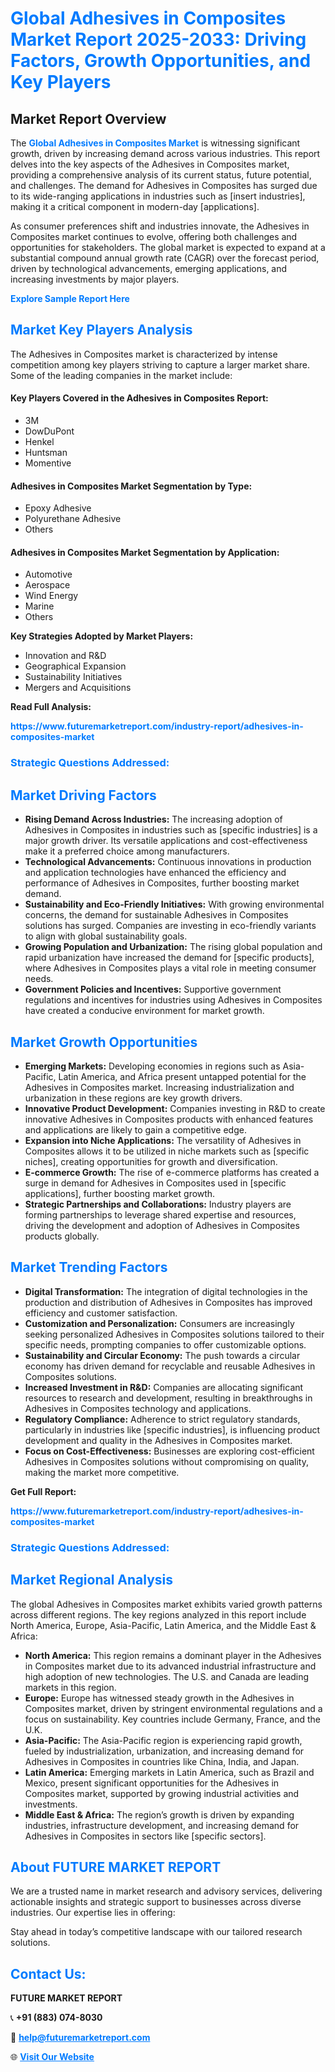 <h1 style="color: #007BFF;">Global Adhesives in Composites Market Report 2025-2033: Driving Factors, Growth Opportunities, and Key Players</h1>

<section id="overview">
<h2>Market Report Overview</h2>
<p>The <a href="https://www.futuremarketreport.com/industry-report/adhesives-in-composites-market" style="color: #007BFF; text-decoration: none;"><strong>Global Adhesives in Composites Market</strong></a> is witnessing significant growth, driven by increasing demand across various industries. This report delves into the key aspects of the Adhesives in Composites market, providing a comprehensive analysis of its current status, future potential, and challenges. The demand for Adhesives in Composites has surged due to its wide-ranging applications in industries such as [insert industries], making it a critical component in modern-day [applications].</p>
<p>As consumer preferences shift and industries innovate, the Adhesives in Composites market continues to evolve, offering both challenges and opportunities for stakeholders. The global market is expected to expand at a substantial compound annual growth rate (CAGR) over the forecast period, driven by technological advancements, emerging applications, and increasing investments by major players.</p>
</section>

<section id="overview">
<p><a href="https://www.futuremarketreport.com/request-sample/reportId=50721" style="color: #007BFF; text-decoration: none;"><strong>Explore Sample Report Here</strong></a></p>
</section>

<section id="key-players">
<h2 style="color: #007BFF;">Market Key Players Analysis</h2>
<p>The Adhesives in Composites market is characterized by intense competition among key players striving to capture a larger market share. Some of the leading companies in the market include:</p>
<h4>Key Players Covered in the Adhesives in Composites Report:</h4>
<ul><li>3M</li><li>DowDuPont</li><li>Henkel</li><li>Huntsman</li><li>Momentive</li></ul>
<h4>Adhesives in Composites Market Segmentation by Type:</h4>
<ul><li>Epoxy Adhesive</li><li>Polyurethane Adhesive</li><li>Others</li></ul>

<h4>Adhesives in Composites Market Segmentation by Application:</h4>
<ul><li>Automotive</li><li>Aerospace</li><li>Wind Energy</li><li>Marine</li><li>Others</li></ul>
<p><strong>Key Strategies Adopted by Market Players:</strong></p>
<ul>
<li>Innovation and R&D</li>
<li>Geographical Expansion</li>
<li>Sustainability Initiatives</li>
<li>Mergers and Acquisitions</li>
</ul>
</section>

<section>
<p><strong>Read Full Analysis: </strong></p><a href="https://www.futuremarketreport.com/industry-report/adhesives-in-composites-market" style="color: #007BFF; text-decoration: none;"><strong>https://www.futuremarketreport.com/industry-report/adhesives-in-composites-market</strong></a>
<h3 style="color: #007BFF;">Strategic Questions Addressed:</h3>
</section>

<section id="driving-factors">
<h2 style="color: #007BFF;">Market Driving Factors</h2>
<ul>
<li><strong>Rising Demand Across Industries:</strong> The increasing adoption of Adhesives in Composites in industries such as [specific industries] is a major growth driver. Its versatile applications and cost-effectiveness make it a preferred choice among manufacturers.</li>
<li><strong>Technological Advancements:</strong> Continuous innovations in production and application technologies have enhanced the efficiency and performance of Adhesives in Composites, further boosting market demand.</li>
<li><strong>Sustainability and Eco-Friendly Initiatives:</strong> With growing environmental concerns, the demand for sustainable Adhesives in Composites solutions has surged. Companies are investing in eco-friendly variants to align with global sustainability goals.</li>
<li><strong>Growing Population and Urbanization:</strong> The rising global population and rapid urbanization have increased the demand for [specific products], where Adhesives in Composites plays a vital role in meeting consumer needs.</li>
<li><strong>Government Policies and Incentives:</strong> Supportive government regulations and incentives for industries using Adhesives in Composites have created a conducive environment for market growth.</li>
</ul>
</section>

<section id="growth-opportunities">
<h2 style="color: #007BFF;">Market Growth Opportunities</h2>
<ul>
<li><strong>Emerging Markets:</strong> Developing economies in regions such as Asia-Pacific, Latin America, and Africa present untapped potential for the Adhesives in Composites market. Increasing industrialization and urbanization in these regions are key growth drivers.</li>
<li><strong>Innovative Product Development:</strong> Companies investing in R&D to create innovative Adhesives in Composites products with enhanced features and applications are likely to gain a competitive edge.</li>
<li><strong>Expansion into Niche Applications:</strong> The versatility of Adhesives in Composites allows it to be utilized in niche markets such as [specific niches], creating opportunities for growth and diversification.</li>
<li><strong>E-commerce Growth:</strong> The rise of e-commerce platforms has created a surge in demand for Adhesives in Composites used in [specific applications], further boosting market growth.</li>
<li><strong>Strategic Partnerships and Collaborations:</strong> Industry players are forming partnerships to leverage shared expertise and resources, driving the development and adoption of Adhesives in Composites products globally.</li>
</ul>
</section>

<section id="trending-factors">
<h2 style="color: #007BFF;">Market Trending Factors</h2>
<ul>
<li><strong>Digital Transformation:</strong> The integration of digital technologies in the production and distribution of Adhesives in Composites has improved efficiency and customer satisfaction.</li>
<li><strong>Customization and Personalization:</strong> Consumers are increasingly seeking personalized Adhesives in Composites solutions tailored to their specific needs, prompting companies to offer customizable options.</li>
<li><strong>Sustainability and Circular Economy:</strong> The push towards a circular economy has driven demand for recyclable and reusable Adhesives in Composites solutions.</li>
<li><strong>Increased Investment in R&D:</strong> Companies are allocating significant resources to research and development, resulting in breakthroughs in Adhesives in Composites technology and applications.</li>
<li><strong>Regulatory Compliance:</strong> Adherence to strict regulatory standards, particularly in industries like [specific industries], is influencing product development and quality in the Adhesives in Composites market.</li>
<li><strong>Focus on Cost-Effectiveness:</strong> Businesses are exploring cost-efficient Adhesives in Composites solutions without compromising on quality, making the market more competitive.</li>
</ul>
</section>

<section>
<p><strong>Get Full Report: </strong></p><a href="https://www.futuremarketreport.com/industry-report/adhesives-in-composites-market" style="color: #007BFF; text-decoration: none;"><strong>https://www.futuremarketreport.com/industry-report/adhesives-in-composites-market</strong></a>
<h3 style="color: #007BFF;">Strategic Questions Addressed:</h3>
</section>


<section id="regional-analysis">
<h2 style="color: #007BFF;">Market Regional Analysis</h2>
<p>The global Adhesives in Composites market exhibits varied growth patterns across different regions. The key regions analyzed in this report include North America, Europe, Asia-Pacific, Latin America, and the Middle East & Africa:</p>
<ul>
<li><strong>North America:</strong> This region remains a dominant player in the Adhesives in Composites market due to its advanced industrial infrastructure and high adoption of new technologies. The U.S. and Canada are leading markets in this region.</li>
<li><strong>Europe:</strong> Europe has witnessed steady growth in the Adhesives in Composites market, driven by stringent environmental regulations and a focus on sustainability. Key countries include Germany, France, and the U.K.</li>
<li><strong>Asia-Pacific:</strong> The Asia-Pacific region is experiencing rapid growth, fueled by industrialization, urbanization, and increasing demand for Adhesives in Composites in countries like China, India, and Japan.</li>
<li><strong>Latin America:</strong> Emerging markets in Latin America, such as Brazil and Mexico, present significant opportunities for the Adhesives in Composites market, supported by growing industrial activities and investments.</li>
<li><strong>Middle East & Africa:</strong> The region’s growth is driven by expanding industries, infrastructure development, and increasing demand for Adhesives in Composites in sectors like [specific sectors].</li>
</ul>
</section>

<footer>
<h2 style="color: #007BFF;">About FUTURE MARKET REPORT</h2>
<p>We are a trusted name in market research and advisory services, delivering actionable insights and strategic support to businesses across diverse industries. Our expertise lies in offering:</p>

<p>Stay ahead in today’s competitive landscape with our tailored research solutions.</p>

<h2 style="color: #007BFF;">Contact Us:</h2>
<p><strong>FUTURE MARKET REPORT</strong></p>
<p>📞 <strong>+91 (883) 074-8030</strong></p>
<p>📧 <strong><a href="mailto:help@futuremarketreport.com" style="color: #007BFF;">help@futuremarketreport.com</a></strong></p>
<p>🌐 <strong><a href="https://www.futuremarketreport.com/" style="color: #007BFF;">Visit Our Website</a></strong></p>
</footer>
